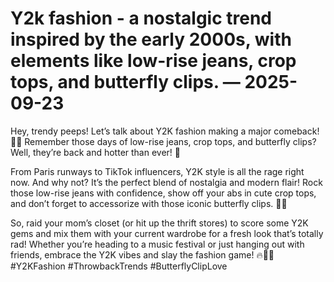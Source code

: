 # Y2k fashion - a nostalgic trend inspired by the early 2000s, with elements like low-rise jeans, crop tops, and butterfly clips. — 2025-09-23

Hey, trendy peeps! Let’s talk about Y2K fashion making a major comeback! 🦋💫 Remember those days of low-rise jeans, crop tops, and butterfly clips? Well, they’re back and hotter than ever! 🌟

From Paris runways to TikTok influencers, Y2K style is all the rage right now. And why not? It’s the perfect blend of nostalgia and modern flair! Rock those low-rise jeans with confidence, show off your abs in cute crop tops, and don’t forget to accessorize with those iconic butterfly clips. 🦋✨

So, raid your mom’s closet (or hit up the thrift stores) to score some Y2K gems and mix them with your current wardrobe for a fresh look that’s totally rad! Whether you’re heading to a music festival or just hanging out with friends, embrace the Y2K vibes and slay the fashion game! 🔥👖💃 #Y2KFashion #ThrowbackTrends #ButterflyClipLove